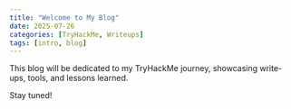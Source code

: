 ```yaml
---
title: "Welcome to My Blog"
date: 2025-07-26
categories: [TryHackMe, Writeups]
tags: [intro, blog]
---
```


This blog will be dedicated to my TryHackMe journey, showcasing write-ups, tools, and lessons learned.

Stay tuned!
